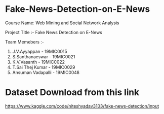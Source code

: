 # Fake-News-Detection-on-E-News

Course Name: Web Mining and Social Network Analysis 

Project Title :- Fake News Detection on E-News 

Team Memebers :-
1. J.V.Ayyappan - 19MIC0015
2. S.Santhanaeswar - 19MIC0021
3. K.V.Vasanth - 19MIC0022
4. T.Sai Thej Kumar - 19MIC0029
5. Ansuman Vadapalli - 19MIC0048

# Dataset Download from this link 
https://www.kaggle.com/code/niteshyadav3103/fake-news-detection/input
